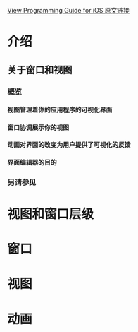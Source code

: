 [View Programming Guide for iOS 原文链接](https://developer.apple.com/library/content/documentation/WindowsViews/Conceptual/ViewPG_iPhoneOS/Introduction/Introduction.html#//apple_ref/doc/uid/TP40009503)

# 介绍
## 关于窗口和视图

### 概览

#### 视图管理着你的应用程序的可视化界面

#### 窗口协调展示你的视图

#### 动画对界面的改变为用户提供了可视化的反馈

#### 界面编辑器的目的

### 另请参见
 
# 视图和窗口层级

# 窗口

# 视图

# 动画